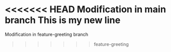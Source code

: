 <<<<<<< HEAD
Modification in main branch
This is my new line
=======
Modification in feature-greeting branch
>>>>>>> feature-greeting
